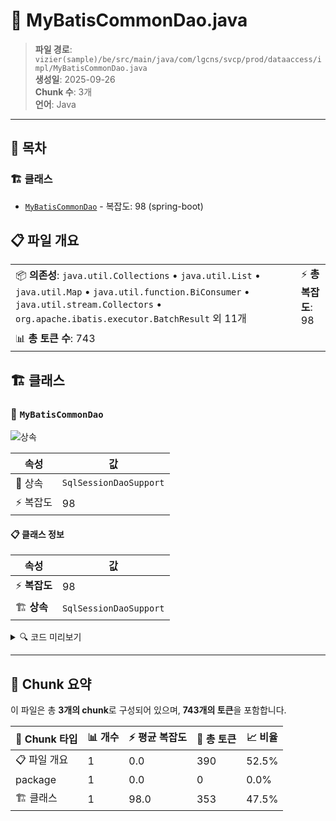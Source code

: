 # 📄 MyBatisCommonDao.java

> **파일 경로**: `vizier(sample)/be/src/main/java/com/lgcns/svcp/prod/dataaccess/impl/MyBatisCommonDao.java`  
> **생성일**: 2025-09-26  
> **Chunk 수**: 3개  
> **언어**: Java
---

## 📑 목차

### 🏗️ 클래스
- [`MyBatisCommonDao`](#class-mybatiscommondao) - 복잡도: 98 (spring-boot)

## 📋 파일 개요

| | |
|--|--|
| 📦 **의존성**: `java.util.Collections` • `java.util.List` • `java.util.Map` • `java.util.function.BiConsumer` • `java.util.stream.Collectors` • `org.apache.ibatis.executor.BatchResult` 외 11개 | ⚡ **총 복잡도**: 98 |
| 📊 **총 토큰 수**: 743 |  |



## 🏗️ 클래스

### <a id="class-mybatiscommondao"></a>🎯 `MyBatisCommonDao`

![상속](https://img.shields.io/badge/상속-1개-blue)

| 속성 | 값 |
|------|----|
| 🧬 상속 | `SqlSessionDaoSupport` |
| ⚡ 복잡도 | 98 |



#### 📋 클래스 정보

| 속성 | 값 |
|------|----|
| ⚡ **복잡도** | 98 || 📍 **라인 범위** | 24-24 |
| 🏗️ **상속** | `SqlSessionDaoSupport` || 🏷️ **태그** | `class, java, autowired, spring-boot` || 🏗️ **프레임워크** | `spring-boot` |

<details>
<summary>🔍 코드 미리보기</summary>

```java
public class MyBatisCommonDao extends SqlSessionDaoSupport implements CommonDao {
	
	private static final int BATCH_SIZE = 1000;

	@Autowired
	@Override
	public void setSqlSessionFactory(SqlSessionFactory sqlSessionFactory) {
		super.setSqlSessionFactory(sqlSessionFactory);
	}

	@Override
	public <T> T select(String queryId) {
		return getSqlSession().selectOne(queryId);
	}

	@Override
	public <T> T select(String queryId, Object parameter) {
		return getSqlSession().selectOne(queryId, parameter);
	}

	@Override
	public <E> List<E> selectList(String queryId) {
		return getSqlSession().selectList(queryId);
	}

	@Override
	public <E> List<E> selectList(String queryId, Object parameter) {
		return getSqlSession().selectList(queryId, parameter);
	}

	@Override
	public <E> PageResult<E> selectPa...
```

**Chunk 정보**
- 🆔 **ID**: `613f266b0717`
- 📍 **라인**: 24-24
- 📊 **토큰**: 353
- 🏷️ **태그**: `class, java, autowired, spring-boot`

</details>

---





## 🧩 Chunk 요약

이 파일은 총 **3개의 chunk**로 구성되어 있으며, **743개의 토큰**을 포함합니다.

| 🧩 Chunk 타입 | 📊 개수 | ⚡ 평균 복잡도 | 📝 총 토큰 | 📈 비율 |
|---------------|--------|-------------|----------|--------|
| 📋 파일 개요 | 1 | 0.0 | 390 | 52.5% |
| package | 1 | 0.0 | 0 | 0.0% |
| 🏗️ 클래스 | 1 | 98.0 | 353 | 47.5% |


